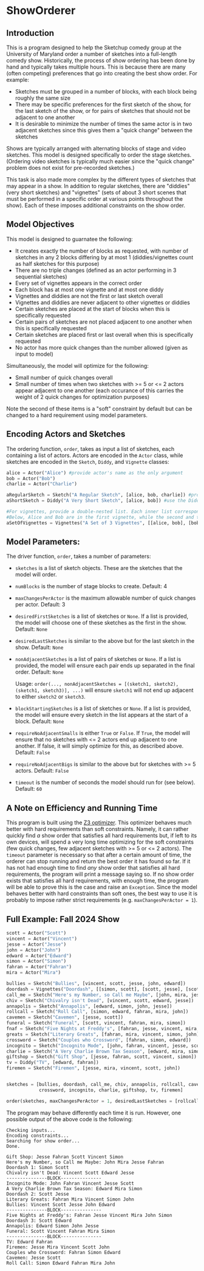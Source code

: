 # ShowOrderer
## Introduction
This is a program designed to help the Sketchup comedy group at the University of Maryland order a number of sketches into a full-length comedy show. Historically, the process of show ordering has been done by hand and typically takes multiple hours. This is because there are many (often competing) preferences that go into creating the best show order. For example:
* Sketches must be grouped in a number of blocks, with each block being roughly the same size
* There may be specific preferences for the first sketch of the show, for the last sketch of the show, or for pairs of sketches that should not be adjacent to one another
* It is desirable to minimize the number of times the same actor is in two adjacent sketches since this gives them a "quick change" between the sketches
  
Shows are typically arranged with alternating blocks of stage and video sketches. This model is designed specifically to order the stage sketches. (Ordering video sketches is typically much easier since the "quick change" problem does not exist for pre-recorded sketches.)

This task is also made more complex by the different types of sketches that may appear in a show. In addition to regular sketches, there are "diddies" (very short sketches) and "vignettes" (sets of about 3 short scenes that must be performed in a specific order at various points throughout the show). Each of these imposes additional constraints on the show order. 
## Model Objectives
This model is designed to guarnatee the following:
* It creates exactly the number of blocks as requested, with number of sketches in any 2 blocks differing by at most 1 (diddies/vignettes count as half sketches for this purpose)
* There are no triple changes (defined as an actor performing in 3 sequential sketches)
* Every set of vignettes appears in the correct order
* Each block has at most one vignette and at most one diddy
* Vignettes and diddies are not the first or last sketch overall
* Vignettes and diddies are never adjacent to other vignettes or diddies
* Certain sketches are placed at the start of blocks when this is specifically requested
* Certain pairs of sketches are not placed adjacent to one another when this is specifically requested
* Certain sketches are placed first or last overall when this is specifically requested
* No actor has more quick changes than the number allowed (given as input to model)
  
Simultaneously, the model will optimize for the following:
* Small number of quick changes overall
* Small number of times when two sketches with >= 5 or <= 2 actors appear adjacent to one another (each occurance of this carries the weight of 2 quick changes for optimization purposes)

Note the second of these items is a "soft" constraint by default but can be changed to a hard requirement using model parameters.

## Encoding Actors and Sketches
The ordering function, ```order```, takes as input a list of sketches, each containing a list of actors. Actors are encoded in the ``Actor`` class, while sketches are encoded in the ``Sketch``, ``Diddy``, and ``Vignette`` classes:

```python
alice = Actor("Alice") #provide actor's name as the only argument
bob = Actor("Bob")
charlie = Actor("Charlie")

aRegularSketch = Sketch("A Regular Sketch", [alice, bob, charlie]) #provide sketch name and list of actors in that sketch
aShortSketch = Diddy("A Very Short Sketch", [alice, bob]) #use the Diddy class for diddies

#For vignettes, provide a double-nested list. Each inner list corresponds to the actors in one vignette.
#Below, Alice and Bob are in the first vignette, while the second and third vignettes feature Bob and Charlie.
aSetOfVignettes = Vignettes("A Set of 3 Vignettes", [[alice, bob], [bob, charlie], [bob, charlie]])
```
## Model Parameters:
The driver function, ```order```, takes a number of parameters:
* ```sketches``` is a list of sketch objects. These are the sketches that the model will order.
* ```numBlocks``` is the number of stage blocks to create. Default: 4
* ```maxChangesPerActor``` is the maximum allowable number of quick changes per actor. Default: 3
* ```desiredFirstSketches``` is a list of sketches or ```None```. If a list is provided, the model will choose one of these sketches as the first in the show. Default: ```None```
* ```desiredLastSketches``` is similar to the above but for the last sketch in the show. Default: ```None```
* ```nonAdjacentSketches``` is a list of pairs of sketches or ```None```. If a list is provided, the model will ensure each pair ends up separated in the final order. Default: ```None```

  Usage: ```order(..., nonAdjacentSketches = [(sketch1, sketch2), (sketch1, sketch3)], ...)``` will ensure ```sketch1``` will not end up adjacent to either ```sketch2``` or ```sketch3```.
* ```blockStartingSketches``` is a list of sketches or ```None```. If a list is provided, the model will ensure every sketch in the list appears at the start of a block. Default: ```None```
* ```requireNoAdjacentSmalls``` is either ```True``` or ```False```. If ```True```, the model will ensure that no sketches with <= 2 actors end up adjacent to one another. If false, it will simply optimize for this, as described above. Default: ```False```
* ```requireNoAdjacentBigs``` is similar to the above but for sketches with >= 5 actors. Default: ```False```
* ```timeout``` is the number of seconds the model should run for (see below). Default: ```60```
  
## A Note on Efficiency and Running Time
This program is built using the [Z3 optimizer](https://ericpony.github.io/z3py-tutorial/guide-examples.htm). This optimizer behaves much better with hard requirements than soft constraints. Namely, it can rather quickly find *a* show order that satisfies all hard requirements but, if left to its own devices, will spend a very long time optimizing for the soft constraints (few quick changes, few adjacent sketches with >= 5 or <= 2 actors). The ```timeout``` parameter is necessary so that after a certain amount of time, the orderer can stop running and return the best order it has found so far. If it has not had enough time to find *any* show order that satisfies all hard requirements, the program will print a message saying so. If no show order exists that satisfies all hard requirements, with enough time, the program will be able to prove this is the case and raise an ```Exception```. Since the model behaves better with hard constraints than soft ones, the best way to use it is probably to impose rather strict requirements (e.g. ```maxChangesPerActor = 1```).

## Full Example: Fall 2024 Show
```python
scott = Actor("Scott")
vincent = Actor("Vincent")
jesse = Actor("Jesse")
john = Actor("John")
edward = Actor("Edward")
simon = Actor("Simon")
fahran = Actor("Fahran")
mira = Actor("Mira")

bullies = Sketch("Bullies", [vincent, scott, jesse, john, edward])
doordash = Vignettes("Doordash", [[simon, scott], [scott, jesse], [scott, edward]])
call_me = Sketch("Here's my Number, so Call me Maybe", [john, mira, jesse, fahran])
chiv = Sketch("Chivalry isn't Dead", [vincent, scott, edward, jesse])
annapolis = Sketch("Annapolis", [edward, simon, john, jesse])
rollcall = Sketch("Roll Call", [simon, edward, fahran, mira, john])
cavemen = Sketch("Cavemen", [jesse, scott])
funeral = Sketch("Funeral", [scott, vincent, fahran, mira, simon])
fnaf = Sketch("Five Nights at Freddy's", [fahran, jesse, vincent, mira, john, simon])
greats = Sketch("Literary Greats", [fahran, mira, vincent, simon, john])
crossword = Sketch("Couples who Crossword", [fahran, simon, edward])
incognito = Sketch("Incognito Mode", [john, fahran, vincent, jesse, scott])
charlie = Sketch("A Very Charlie Brown Tax Season", [edward, mira, simon])
giftshop = Sketch("Gift Shop", [jesse, fahran, scott, vincent, simon])
tv = Diddy("TV", [edward, fahran])
firemen = Sketch("Firemen", [jesse, mira, vincent, scott, john])


sketches = [bullies, doordash, call_me, chiv, annapolis, rollcall, cavemen, funeral, fnaf, greats,
            crossword, incognito, charlie, giftshop, tv, firemen]

order(sketches, maxChangesPerActor = 1, desiredLastSketches = [rollcall], timeout = 60)
```
The program may behave differently each time it is run. However, one possible output of the above code is the following:
```
Checking inputs...
Encoding constraints...
Searching for show order...
Done.

Gift Shop: Jesse Fahran Scott Vincent Simon 
Here's my Number, so Call me Maybe: John Mira Jesse Fahran 
Doordash 1: Simon Scott 
Chivalry isn't Dead: Vincent Scott Edward Jesse 
---------------BLOCK---------------
Incognito Mode: John Fahran Vincent Jesse Scott 
A Very Charlie Brown Tax Season: Edward Mira Simon 
Doordash 2: Scott Jesse 
Literary Greats: Fahran Mira Vincent Simon John 
Bullies: Vincent Scott Jesse John Edward 
---------------BLOCK---------------
Five Nights at Freddy's: Fahran Jesse Vincent Mira John Simon 
Doordash 3: Scott Edward 
Annapolis: Edward Simon John Jesse 
Funeral: Scott Vincent Fahran Mira Simon 
---------------BLOCK---------------
TV: Edward Fahran 
Firemen: Jesse Mira Vincent Scott John 
Couples who Crossword: Fahran Simon Edward 
Cavemen: Jesse Scott 
Roll Call: Simon Edward Fahran Mira John
```
